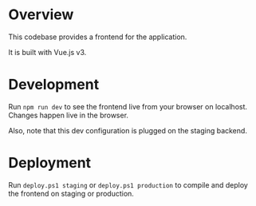 # Overview
This codebase provides a frontend for the application.

It is built with Vue.js v3.

# Development

Run `npm run dev` to see the frontend live from your browser on localhost. Changes happen live in the browser.

Also, note that this dev configuration is plugged on the staging backend.

# Deployment
Run `deploy.ps1 staging` or `deploy.ps1 production` to compile and deploy the frontend on staging or production.